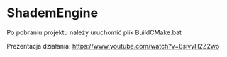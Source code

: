 # ShademEngine

Po pobraniu projektu należy uruchomić plik BuildCMake.bat

Prezentacja działania:
https://www.youtube.com/watch?v=8sivyH2Z2wo